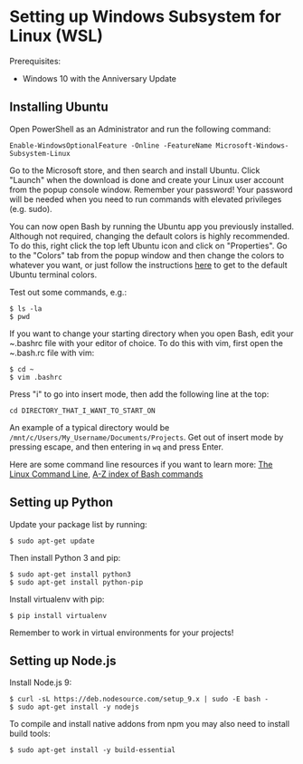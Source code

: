 # Setting up Windows Subsystem for Linux (WSL)
Prerequisites:
- Windows 10 with the Anniversary Update

## Installing Ubuntu
Open PowerShell as an Administrator and run the following command:
```
Enable-WindowsOptionalFeature -Online -FeatureName Microsoft-Windows-Subsystem-Linux
```

Go to the Microsoft store, and then search and install Ubuntu. Click "Launch" when the download is done and create your Linux user account from the popup console window. Remember your password! Your password will be needed when you need to run commands with elevated privileges (e.g. sudo).

You can now open Bash by running the Ubuntu app you previously installed. Although not required, changing the default colors is highly recommended. To do this, right click the top left Ubuntu icon and click on "Properties". Go to the "Colors" tab from the popup window and then change the colors to whatever you want, or just follow the instructions [here](https://medium.com/@jgarijogarde/make-bash-on-ubuntu-on-windows-10-look-like-the-ubuntu-terminal-f7566008c5c2) to get to the default Ubuntu terminal colors.

Test out some commands, e.g.:
```
$ ls -la
$ pwd
```

If you want to change your starting directory when you open Bash, edit your ~.bashrc file with your editor of choice. To do this with vim, first open the ~.bash.rc file with vim:
```
$ cd ~
$ vim .bashrc
```

Press "i" to go into insert mode, then add the following line at the top:
```
cd DIRECTORY_THAT_I_WANT_TO_START_ON
```

An example of a typical directory would be ```/mnt/c/Users/My_Username/Documents/Projects```. Get out of insert mode by pressing escape, and then entering in ```wq``` and press Enter.

Here are some command line resources if you want to learn more: [The Linux Command Line](http://www.linuxzasve.com/preuzimanje/TLCL-09.12.pdf), [A-Z index of Bash commands](https://ss64.com/bash/)

## Setting up Python
Update your package list by running:
```
$ sudo apt-get update
```

Then install Python 3 and pip:
```
$ sudo apt-get install python3
$ sudo apt-get install python-pip
```

Install virtualenv with pip:
```
$ pip install virtualenv
```

Remember to work in virtual environments for your projects!

## Setting up Node.js
Install Node.js 9:
```
$ curl -sL https://deb.nodesource.com/setup_9.x | sudo -E bash -
$ sudo apt-get install -y nodejs
```

To compile and install native addons from npm you may also need to install build tools:
```
$ sudo apt-get install -y build-essential
```

